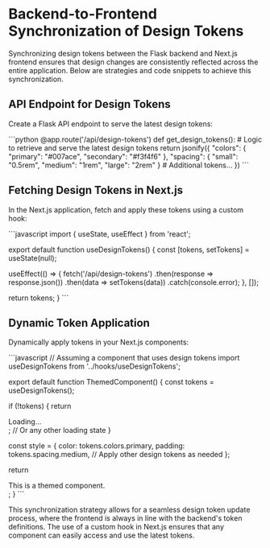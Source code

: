 # Backend-to-Frontend Synchronization of Design Tokens

Synchronizing design tokens between the Flask backend and Next.js frontend ensures that design changes are consistently reflected across the entire application. Below are strategies and code snippets to achieve this synchronization.

## API Endpoint for Design Tokens

Create a Flask API endpoint to serve the latest design tokens:

\```python
@app.route('/api/design-tokens')
def get_design_tokens():
    # Logic to retrieve and serve the latest design tokens
    return jsonify({
        "colors": {
            "primary": "#007ace",
            "secondary": "#f3f4f6"
        },
        "spacing": {
            "small": "0.5rem",
            "medium": "1rem",
            "large": "2rem"
        }
        # Additional tokens...
    })
\```

## Fetching Design Tokens in Next.js

In the Next.js application, fetch and apply these tokens using a custom hook:

\```javascript
import { useState, useEffect } from 'react';

export default function useDesignTokens() {
  const [tokens, setTokens] = useState(null);

  useEffect(() => {
    fetch('/api/design-tokens')
      .then(response => response.json())
      .then(data => setTokens(data))
      .catch(console.error);
  }, []);

  return tokens;
}
\```

## Dynamic Token Application

Dynamically apply tokens in your Next.js components:

\```javascript
// Assuming a component that uses design tokens
import useDesignTokens from '../hooks/useDesignTokens';

export default function ThemedComponent() {
  const tokens = useDesignTokens();

  if (!tokens) {
    return <div>Loading...</div>; // Or any other loading state
  }

  const style = {
    color: tokens.colors.primary,
    padding: tokens.spacing.medium,
    // Apply other design tokens as needed
  };

  return <div style={style}>This is a themed component.</div>;
}
\```

This synchronization strategy allows for a seamless design token update process, where the frontend is always in line with the backend's token definitions. The use of a custom hook in Next.js ensures that any component can easily access and use the latest tokens.

